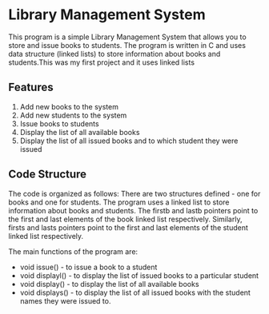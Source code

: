 # Library Management System

This program is a simple Library Management System that allows you to store and issue books to students. The program is written in C and uses data structure (linked lists) to store information about books and students.This was my first project and it uses linked lists

## Features
1. Add new books to the system 
2. Add new students to the system
3. Issue books to students
4. Display the list of all available books
5. Display the list of all issued books and to which student they were issued



## Code Structure
The code is organized as follows:
There are two structures defined - one for books and one for students.
The program uses a linked list to store information about books and students. The firstb and lastb pointers point to the first and last elements of the book linked list respectively. Similarly, firsts and lasts pointers point to the first and last elements of the student linked list respectively.

The main functions of the program are:
* void issue() - to issue a book to a student
* void displayl() - to display the list of issued books to a particular student
* void display() - to display the list of all available books
* void displays() - to display the list of all issued books with the student names they were issued to.
